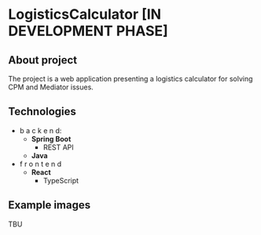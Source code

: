 # LogisticsCalculator [IN DEVELOPMENT PHASE]
## About project
The project is a web application presenting a logistics calculator for solving CPM and Mediator issues.

## Technologies
- b a c k e n d:
  - **Spring Boot**
    - REST API
  - **Java**
- f r o n t e n d 
  - **React**
    - TypeScript

## Example images
TBU
